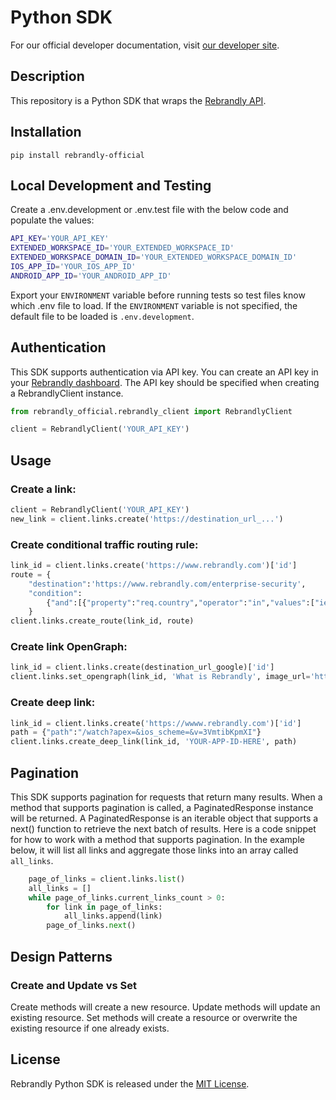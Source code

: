 # Python SDK

For our official developer documentation, visit [our developer site](https://developers.rebrandly.com/page/sdk-documentation).

## Description

This repository is a Python SDK that wraps the [Rebrandly API](https://developers.rebrandly.com/docs/get-started).

## Installation

```pip install rebrandly-official```

## Local Development and Testing

Create a .env.development or .env.test file with the below code and populate the values:

```bash
API_KEY='YOUR_API_KEY'
EXTENDED_WORKSPACE_ID='YOUR_EXTENDED_WORKSPACE_ID'
EXTENDED_WORKSPACE_DOMAIN_ID='YOUR_EXTENDED_WORKSPACE_DOMAIN_ID'
IOS_APP_ID='YOUR_IOS_APP_ID'
ANDROID_APP_ID='YOUR_ANDROID_APP_ID'
```

Export your ```ENVIRONMENT``` variable before running tests so test files know which .env file to load. If the ```ENVIRONMENT``` variable is not specified, the default file to be loaded is ```.env.development```.

## Authentication

This SDK supports authentication via API key. You can create an API key in your [Rebrandly dashboard](https://app.rebrandly.com/account/api).
The API key should be specified when creating a RebrandlyClient instance.

```python
from rebrandly_official.rebrandly_client import RebrandlyClient

client = RebrandlyClient('YOUR_API_KEY')
```

## Usage

### Create a link:

```python
client = RebrandlyClient('YOUR_API_KEY')
new_link = client.links.create('https://destination_url_...')
```

### Create conditional traffic routing rule:

```python
link_id = client.links.create('https://www.rebrandly.com')['id']
route = {
    "destination":'https://www.rebrandly.com/enterprise-security',
    "condition":
        {"and":[{"property":"req.country","operator":"in","values":["ie"]}]}
    }
client.links.create_route(link_id, route)
```

### Create link OpenGraph:

```python
link_id = client.links.create(destination_url_google)['id']
client.links.set_opengraph(link_id, 'What is Rebrandly', image_url='https://rebrandly.com/example.jpg', object_type='website')
```

### Create deep link:

```python
link_id = client.links.create('https://wwww.rebrandly.com')['id']
path = {"path":"/watch?apex=&ios_scheme=&v=3VmtibKpmXI"}
client.links.create_deep_link(link_id, 'YOUR-APP-ID-HERE', path)
```

## Pagination

This SDK supports pagination for requests that return many results. When a method that supports pagination is called, a PaginatedResponse instance will be returned. A PaginatedResponse is an iterable object that supports a next() function to retrieve the next batch of results.
Here is a code snippet for how to work with a method that supports pagination. In the example below, it will list all links and aggregate those links into an array called `all_links`.

```python
    page_of_links = client.links.list()
    all_links = []
    while page_of_links.current_links_count > 0:
        for link in page_of_links:
            all_links.append(link)
        page_of_links.next()
```

## Design Patterns

### Create and Update vs Set

Create methods will create a new resource. Update methods will update an existing resource. Set methods will create a resource or overwrite the existing resource if one already exists.

## License

Rebrandly Python SDK is released under the [MIT License](./LICENSE).
